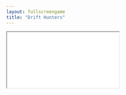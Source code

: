 ```yaml
---
layout: fullscreengame
title: "Drift Hunters"
---
```

<iframe src="src/" width="auto" height="auto" allowfullscreen>

 
